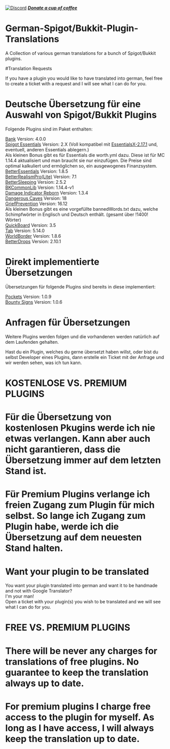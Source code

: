 [![Discord](https://discordapp.com/api/guilds/240072919722622977/widget.png)](https://discord.gg/JKJU3Zd)		***[Donate a cup of coffee](https://www.paypal.com/cgi-bin/webscr?cmd=_s-xclick&hosted_button_id=QF69JHHKBYV9A)***

# German-Spigot/Bukkit-Plugin-Translations

A Collection of various german translations for a bunch of Spigot/Bukkit plugins.

#Translation Requests

If you have a plugin you would like to have translated into german, feel free to create a ticket with a request and I will see what I can do for you.


# Deutsche Übersetzung für eine Auswahl von Spigot/Bukkit Plugins

Folgende Plugins sind im Paket enthalten:

<a href="https://www.spigotmc.org/resources/bank-updated-for-1-11.3556/" target="_blank">Bank</a>                   Version: 4.0.0  
<a href="https://hub.spigotmc.org/jenkins/job/spigot-essentials/" target="_blank">Spigot Essentials</a>             Version: 2.X   (Voll kompatibel mit <a href="https://www.spigotmc.org/resources/essentialsx.9089/" target="_blank">EssentialsX-2.17.1</a> und, eventuell, anderen Essentials ablegern.)  
Als kleinen Bonus gibt es für Essentials die worth.yml dazu. Diese ist für MC 1.14.4 aktualisiert und man braucht sie nur einzufügen. Die Preise sind optimal kalkuliert und ermöglichen so, ein ausgewogenes Finanzsystem.  
<a href="https://www.spigotmc.org/resources/betterssentials-1-8-1-14.58074/" target="_blank">BetterEssentials</a>             Version: 1.8.5  
<a href="https://www.spigotmc.org/resources/better-realism-pro-makes-mc-more-realistic-great-for-rpg-survival.41599/" target="_blank">BetterRealismPro(Lite)</a>             Version: 7.1  
<a href="https://www.spigotmc.org/resources/bettersleeping-1-12-1-14.60837/" target="_blank">BetterSleeping</a>             Version: 2.5.2  
<a href="https://www.spigotmc.org/resources/bkcommonlib.39590/" target="_blank">BKCommonLib</a>             Version: 1.14.4-v1  
<a href="https://www.spigotmc.org/resources/damage-indicator-reborn.55974/" target="_blank">Damage Indicator Reborn</a>             Version: 1.3.4  
<a href="https://www.spigotmc.org/resources/dangerous-caves.60278/" target="_blank">Dangerous Caves</a>             Version: 18  
<a href="https://www.spigotmc.org/resources/griefprevention.1884/" target="_blank">GriefPrevention</a>             Version: 16.12  
Als kleinen Bonus gibt es eine vorgefüllte bannedWords.txt dazu, welche Schimpfwörter in Englisch und Deutsch enthält. (gesamt über !1400! Wörter)  
<a href="https://www.spigotmc.org/resources/quickboard-free-scoreboard-plugin-scroller-changeable-text-placeholderapi-anti-flicker.15057/" target="_blank">QuickBoard</a>             Version: 3.5  
<a href="https://www.spigotmc.org/resources/tab.1448/" target="_blank">Tab</a>             Version: 5.14.0  
<a href="https://dev.bukkit.org/projects/worldborder" target="_blank">WorldBorder</a>             Version: 1.8.6  
<a href="https://www.spigotmc.org/resources/betterdrops.7497/" target="_blank">BetterDrops</a>             Version: 2.10.1  

# Direkt implementierte Übersetzungen

Übersetzungen für folgende Plugins sind bereits in diese implementiert:

<a href="https://www.spigotmc.org/resources/pockets.34310/" target="_blank">Pockets</a>             Version: 1.0.9  
<a href="https://www.spigotmc.org/resources/bounty-signs.31476/" target="_blank">Bounty Signs</a>             Version: 1.0.6  


# Anfragen für Übersetzungen

Weitere Plugins werden folgen und die vorhandenen werden natürlich auf dem Laufenden gehalten.  
  
Hast du ein Plugin, welches du gerne übersetzt haben willst, oder bist du selbst Developer eines Plugins, dann erstelle ein Ticket mit der Anfrage und wir werden sehen, was ich tun kann.  
  
  
# KOSTENLOSE VS. PREMIUM PLUGINS
  
# Für die Übersetzung von kostenlosen Pkugins werde ich nie etwas verlangen. Kann aber auch nicht garantieren, dass die Übersetzung immer auf dem letzten Stand ist.  
# Für Premium Plugins verlange ich freien Zugang zum Plugin für mich selbst. So lange ich Zugang zum Plugin habe, werde ich die Übersetzung auf dem neuesten Stand halten.
  
   
# Want your plugin to be translated  
  
You want your plugin translated into german and want it to be handmade and not with Google Translator?  
I'm your man!  
Open a ticket with your plugin(s) you wish to be translated and we will see what I can do for you.  
  
  
# FREE VS. PREMIUM PLUGINS
# There will be never any charges for translations of free plugins. No guarantee to keep the translation always up to date.  
# For premium plugins I charge free access to the plugin for myself. As long as I have access, I will always keep the translation up to date.  
